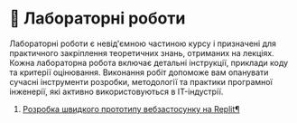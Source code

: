 # 🧪 Лабораторні роботи

Лабораторні роботи є невід'ємною частиною курсу і призначені для практичного закріплення теоретичних знань, отриманих на лекціях. Кожна лабораторна робота включає детальні інструкції, приклади коду та критерії оцінювання. Виконання робіт допоможе вам опанувати сучасні інструменти розробки, методології та практики програмної інженерії, які активно використовуються в IT-індустрії.

1. [Розробка швидкого прототипу вебзастосунку на Replit¶](lab-01.md)
